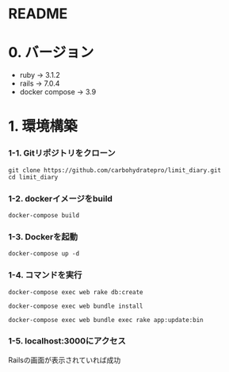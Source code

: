 # README

# 0. バージョン
- ruby -> 3.1.2
- rails -> 7.0.4
- docker compose -> 3.9

# 1. 環境構築
### 1-1. Gitリポジトリをクローン
```text
git clone https://github.com/carbohydratepro/limit_diary.git
cd limit_diary
```

### 1-2. dockerイメージをbuild
```text
docker-compose build
```

### 1-3. Dockerを起動
```text
docker-compose up -d
```

### 1-4. コマンドを実行
```text
docker-compose exec web rake db:create

docker-compose exec web bundle install

docker-compose exec web bundle exec rake app:update:bin
```

### 1-5. localhost:3000にアクセス
Railsの画面が表示されていれば成功




